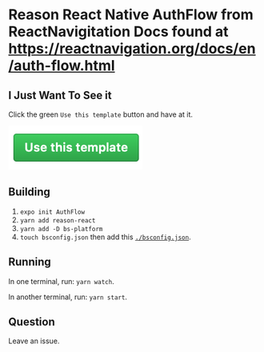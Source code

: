 # Reason React Native AuthFlow from ReactNavigitation Docs found at  <https://reactnavigation.org/docs/en/auth-flow.html>

## I Just Want To See it

Click the green `Use this template` button and have at it.

![use-this-template-button-image](./usethistemplate.png)


## Building

1. `expo init AuthFlow`
2. `yarn add reason-react`
3. `yarn add -D bs-platform`
4. `touch bsconfig.json` then add this [`./bsconfig.json`](./bsconfig.json).

## Running

In one terminal, run: `yarn watch`.

In another terminal, run: `yarn start`.

## Question

Leave an issue.
